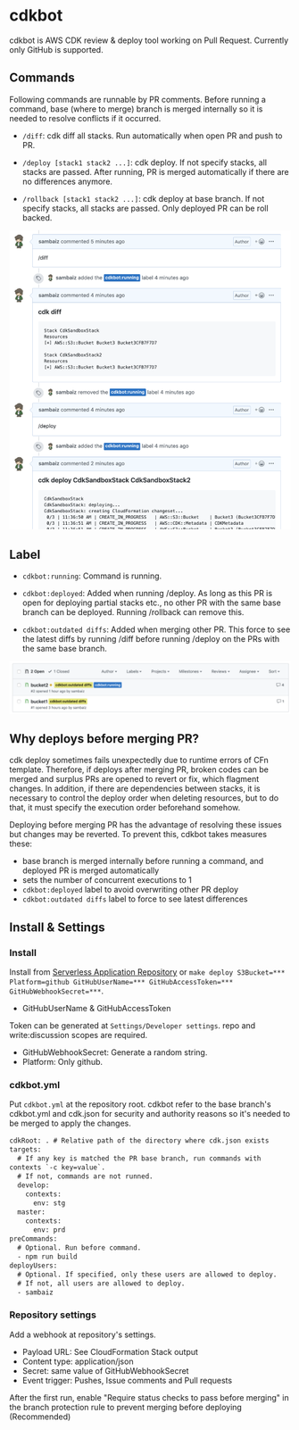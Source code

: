# cdkbot

cdkbot is AWS CDK review & deploy tool working on Pull Request.
Currently only GitHub is supported.

## Commands

Following commands are runnable by PR comments. 
Before running a command, base (where to merge) branch is merged internally 
so it is needed to resolve conflicts if it occurred.

- `/diff`: cdk diff all stacks. Run automatically when open PR and push to PR.
- `/deploy [stack1 stack2 ...]`: 
cdk deploy. If not specify stacks, all stacks are passed. 
After running, PR is merged automatically if there are no differences anymore.

- `/rollback [stack1 stack2 ...]`: 
cdk deploy at base branch. If not specify stacks, all stacks are passed. 
Only deployed PR can be roll backed.

![run /diff and /deploy](./doc-assets/run-diff-deploy.png)

## Label

- `cdkbot:running`: Command is running. 
- `cdkbot:deployed`: 
Added when running /deploy. 
As long as this PR is open for deploying partial stacks etc., no other PR with the same base branch can be deployed.
Running /rollback can remove this.

- `cdkbot:outdated diffs`: 
Added when merging other PR. 
This force to see the latest diffs by running /diff before running /deploy on the PRs with the same base branch.

![oudated diffs label](./doc-assets/outdated-diffs.png)

## Why deploys before merging PR?

cdk deploy sometimes fails unexpectedly due to runtime errors of CFn template.
Therefore, if deploys after merging PR, 
broken codes can be merged and surplus PRs are opened to revert or fix, which flagment changes. 
In addition, if there are dependencies between stacks, it is necessary to control the deploy order when deleting resources, 
but to do that, it must specify the execution order beforehand somehow.

Deploying before merging PR has the advantage of resolving these issues but changes may be reverted.
To prevent this, cdkbot takes measures these:

- base branch is merged internally before running a command, and deployed PR is merged automatically
- sets the number of concurrent executions to 1
- `cdkbot:deployed` label to avoid overwriting other PR deploy
- `cdkbot:outdated diffs` label to force to see latest differences

## Install & Settings

### Install

Install from [Serverless Application Repository](https://serverlessrepo.aws.amazon.com/applications/arn:aws:serverlessrepo:us-east-1:524580158183:applications~cdkbot) 
or `make deploy S3Bucket=*** Platform=github GitHubUserName=*** GitHubAccessToken=*** GitHubWebhookSecret=***`.

- GitHubUserName & GitHubAccessToken

Token can be generated at `Settings/Developer settings`.
repo and write:discussion scopes are required.

- GitHubWebhookSecret: Generate a random string.
- Platform: Only github.


### cdkbot.yml

Put `cdkbot.yml` at the repository root. 
cdkbot refer to the base branch's cdkbot.yml and cdk.json for security and authority reasons 
so it's needed to be merged to apply the changes.

```
cdkRoot: . # Relative path of the directory where cdk.json exists
targets:
  # If any key is matched the PR base branch, run commands with contexts `-c key=value`.
  # If not, commands are not runned.
  develop:
    contexts:
      env: stg
  master:
    contexts:
      env: prd
preCommands:
  # Optional. Run before command.
  - npm run build
deployUsers:
  # Optional. If specified, only these users are allowed to deploy.
  # If not, all users are allowed to deploy.
  - sambaiz
```

### Repository settings

Add a webhook at repository's settings. 

- Payload URL: See CloudFormation Stack output
- Content type: application/json 
- Secret: same value of GitHubWebhookSecret
- Event trigger: Pushes, Issue comments and Pull requests

After the first run, enable "Require status checks to pass before merging" 
in the branch protection rule to prevent merging before deploying (Recommended)
